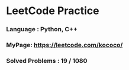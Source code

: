 # LeetCode Practice
### Language : Python, C++ 
### MyPage: https://leetcode.com/kococo/
### Solved Problems : 19 / 1080  
